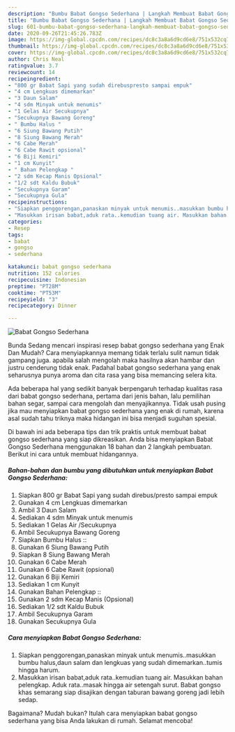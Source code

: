 ```yaml
---
description: "Bumbu Babat Gongso Sederhana | Langkah Membuat Babat Gongso Sederhana Yang Enak Dan Mudah"
title: "Bumbu Babat Gongso Sederhana | Langkah Membuat Babat Gongso Sederhana Yang Enak Dan Mudah"
slug: 601-bumbu-babat-gongso-sederhana-langkah-membuat-babat-gongso-sederhana-yang-enak-dan-mudah
date: 2020-09-26T21:45:26.783Z
image: https://img-global.cpcdn.com/recipes/dc8c3a8a6d9cd6e8/751x532cq70/babat-gongso-sederhana-foto-resep-utama.jpg
thumbnail: https://img-global.cpcdn.com/recipes/dc8c3a8a6d9cd6e8/751x532cq70/babat-gongso-sederhana-foto-resep-utama.jpg
cover: https://img-global.cpcdn.com/recipes/dc8c3a8a6d9cd6e8/751x532cq70/babat-gongso-sederhana-foto-resep-utama.jpg
author: Chris Neal
ratingvalue: 3.7
reviewcount: 14
recipeingredient:
- "800 gr Babat Sapi yang sudah direbuspresto sampai empuk"
- "4 cm Lengkuas dimemarkan"
- "3 Daun Salam"
- "4 sdm Minyak untuk menumis"
- "1 Gelas Air Secukupnya"
- "Secukupnya Bawang Goreng"
- " Bumbu Halus "
- "6 Siung Bawang Putih"
- "8 Siung Bawang Merah"
- "6 Cabe Merah"
- "6 Cabe Rawit opsional"
- "6 Biji Kemiri"
- "1 cm Kunyit"
- " Bahan Pelengkap "
- "2 sdm Kecap Manis Opsional"
- "1/2 sdt Kaldu Bubuk"
- "Secukupnya Garam"
- "Secukupnya Gula"
recipeinstructions:
- "Siapkan penggorengan,panaskan minyak untuk menumis..masukkan bumbu halus,daun salam dan lengkuas yang sudah dimemarkan..tumis hingga harum."
- "Masukkan irisan babat,aduk rata..kemudian tuang air. Masukkan bahan pelengkap. Aduk rata..masak hingga air setengah surut. Babat gongso khas semarang siap disajikan dengan taburan bawang goreng jadi lebih sedap."
categories:
- Resep
tags:
- babat
- gongso
- sederhana

katakunci: babat gongso sederhana 
nutrition: 152 calories
recipecuisine: Indonesian
preptime: "PT28M"
cooktime: "PT53M"
recipeyield: "3"
recipecategory: Dinner

---
```



![Babat Gongso Sederhana](https://img-global.cpcdn.com/recipes/dc8c3a8a6d9cd6e8/751x532cq70/babat-gongso-sederhana-foto-resep-utama.jpg)

Bunda Sedang mencari inspirasi resep babat gongso sederhana yang Enak Dan Mudah? Cara menyiapkannya memang tidak terlalu sulit namun tidak gampang juga. apabila salah mengolah maka hasilnya akan hambar dan justru cenderung tidak enak. Padahal babat gongso sederhana yang enak seharusnya punya aroma dan cita rasa yang bisa memancing selera kita.

Ada beberapa hal yang sedikit banyak berpengaruh terhadap kualitas rasa dari babat gongso sederhana, pertama dari jenis bahan, lalu pemilihan bahan segar, sampai cara mengolah dan menyajikannya. Tidak usah pusing jika mau menyiapkan babat gongso sederhana yang enak di rumah, karena asal sudah tahu triknya maka hidangan ini bisa menjadi suguhan spesial.




Di bawah ini ada beberapa tips dan trik praktis untuk membuat babat gongso sederhana yang siap dikreasikan. Anda bisa menyiapkan Babat Gongso Sederhana menggunakan 18 bahan dan 2 langkah pembuatan. Berikut ini cara untuk membuat hidangannya.

<!--inarticleads1-->

##### Bahan-bahan dan bumbu yang dibutuhkan untuk menyiapkan Babat Gongso Sederhana:

1. Siapkan 800 gr Babat Sapi yang sudah direbus/presto sampai empuk
1. Gunakan 4 cm Lengkuas dimemarkan
1. Ambil 3 Daun Salam
1. Sediakan 4 sdm Minyak untuk menumis
1. Sediakan 1 Gelas Air /Secukupnya
1. Ambil Secukupnya Bawang Goreng
1. Siapkan  Bumbu Halus ::
1. Gunakan 6 Siung Bawang Putih
1. Siapkan 8 Siung Bawang Merah
1. Gunakan 6 Cabe Merah
1. Gunakan 6 Cabe Rawit (opsional)
1. Gunakan 6 Biji Kemiri
1. Sediakan 1 cm Kunyit
1. Gunakan  Bahan Pelengkap ::
1. Gunakan 2 sdm Kecap Manis (Opsional)
1. Sediakan 1/2 sdt Kaldu Bubuk
1. Ambil Secukupnya Garam
1. Gunakan Secukupnya Gula




<!--inarticleads2-->

##### Cara menyiapkan Babat Gongso Sederhana:

1. Siapkan penggorengan,panaskan minyak untuk menumis..masukkan bumbu halus,daun salam dan lengkuas yang sudah dimemarkan..tumis hingga harum.
1. Masukkan irisan babat,aduk rata..kemudian tuang air. Masukkan bahan pelengkap. Aduk rata..masak hingga air setengah surut. Babat gongso khas semarang siap disajikan dengan taburan bawang goreng jadi lebih sedap.




Bagaimana? Mudah bukan? Itulah cara menyiapkan babat gongso sederhana yang bisa Anda lakukan di rumah. Selamat mencoba!
